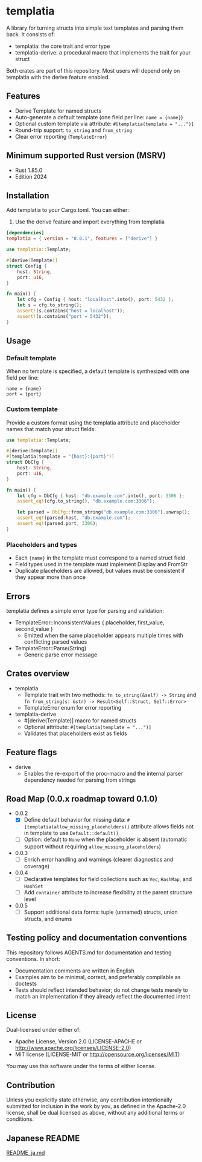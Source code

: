 # templatia

A library for turning structs into simple text templates and parsing them back. It consists of:

- templatia: the core trait and error type
- templatia-derive: a procedural macro that implements the trait for your struct

Both crates are part of this repository. Most users will depend only on templatia with the derive feature enabled.

## Features
- Derive Template for named structs
- Auto-generate a default template (one field per line: `name = {name}`)
- Optional custom template via attribute: `#[templatia(template = "...")]`
- Round-trip support: `to_string` and `from_string`
- Clear error reporting (`TemplateError`)

## Minimum supported Rust version (MSRV)
- Rust 1.85.0
- Edition 2024

## Installation
Add templatia to your Cargo.toml. You can either:

1) Use the derive feature and import everything from templatia

```toml
[dependencies]
templatia = { version = "0.0.1", features = ["derive"] }
```

```rust
use templatia::Template; 

#[derive(Template)]
struct Config {
    host: String,
    port: u16,
}

fn main() {
    let cfg = Config { host: "localhost".into(), port: 5432 };
    let s = cfg.to_string();
    assert!(s.contains("host = localhost"));
    assert!(s.contains("port = 5432"));
}
```


## Usage
### Default template
When no template is specified, a default template is synthesized with one field per line:

```text
name = {name}
port = {port}
```

### Custom template
Provide a custom format using the templatia attribute and placeholder names that match your struct fields:

```rust
use templatia::Template;

#[derive(Template)]
#[templatia(template = "{host}:{port}")]
struct DbCfg {
    host: String,
    port: u16,
}

fn main() {
    let cfg = DbCfg { host: "db.example.com".into(), port: 3306 };
    assert_eq!(cfg.to_string(), "db.example.com:3306");

    let parsed = DbCfg::from_string("db.example.com:3306").unwrap();
    assert_eq!(parsed.host, "db.example.com");
    assert_eq!(parsed.port, 3306);
}
```

### Placeholders and types
- Each `{name}` in the template must correspond to a named struct field
- Field types used in the template must implement Display and FromStr
- Duplicate placeholders are allowed, but values must be consistent if they appear more than once

## Errors
templatia defines a simple error type for parsing and validation:

- TemplateError::InconsistentValues { placeholder, first_value, second_value }
  - Emitted when the same placeholder appears multiple times with conflicting parsed values
- TemplateError::Parse(String)
  - Generic parse error message

## Crates overview
- templatia
  - Template trait with two methods: `fn to_string(&self) -> String` and `fn from_string(s: &str) -> Result<Self::Struct, Self::Error>`
  - TemplateError enum for error reporting
- templatia-derive
  - #[derive(Template)] macro for named structs
  - Optional attribute: `#[templatia(template = "...")]`
  - Validates that placeholders exist as fields

## Feature flags
- derive
  - Enables the re-export of the proc-macro and the internal parser dependency needed for parsing from strings

## Road Map (0.0.x roadmap toward 0.1.0)
- 0.0.2
  - [x] Define default behavior for missing data: `#[templatia(allow_missing_placeholders)]` attribute allows fields not in template to use `Default::default()`
  - [ ] Option<T>: default to `None` when the placeholder is absent (automatic support without requiring `allow_missing_placeholders`)
- 0.0.3
  - [ ] Enrich error handling and warnings (clearer diagnostics and coverage)
- 0.0.4
  - [ ] Declarative templates for field collections such as `Vec`, `HashMap`, and `HashSet`
  - [ ] Add `container` attribute to increase flexibility at the parent structure level
- 0.0.5
  - [ ] Support additional data forms: tuple (unnamed) structs, union structs, and enums

## Testing policy and documentation conventions
This repository follows AGENTS.md for documentation and testing conventions. In short:
- Documentation comments are written in English
- Examples aim to be minimal, correct, and preferably compilable as doctests
- Tests should reflect intended behavior; do not change tests merely to match an implementation if they already reflect the documented intent

## License
Dual-licensed under either of:
- Apache License, Version 2.0 (LICENSE-APACHE or http://www.apache.org/licenses/LICENSE-2.0)
- MIT license (LICENSE-MIT or http://opensource.org/licenses/MIT)

You may use this software under the terms of either license.

## Contribution
Unless you explicitly state otherwise, any contribution intentionally submitted for inclusion in the work by you, as defined in the Apache-2.0 license, shall be dual licensed as above, without any additional terms or conditions.

## Japanese README
[README_ja.md](README-ja.md)